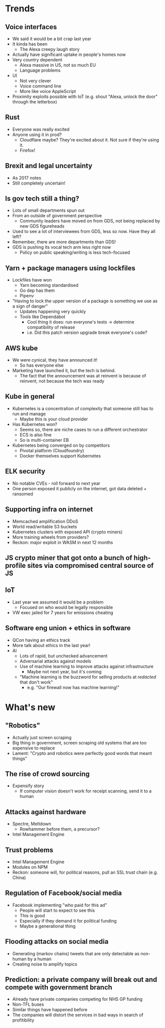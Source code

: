 # Trends

## Voice interfaces
  - We said it would be a bit crap last year
  - It kinda has been
    - The Alexa creepy laugh story
  - Actually have significant uptake in people's homes now
  - Very country dependent
    - Alexa massive in US, not so much EU
    - Language problems
  - UI
    - Not very clever
    - Voice command line
    - More like voice AppleScript
  - Proximity exploits possible with IoT (e.g. shout "Alexa, unlock the door" through the letterbox)

## Rust
  - Everyone was really excited
  - Anyone using it in prod?
    - Cloudflare maybe? They're excited about it. Not sure if they're using it.
    - Firefox!

## Brexit and legal uncertainty
  - As 2017 notes
  - Still completely uncertain!

## Is gov tech still a thing?
  - Lots of small departments spun out
  - From an outside of government perspective
    - Community leaders have moved on from GDS, not being replaced by new GDS figureheads
  - Used to see a lot of interviewees from GDS, less so now. Have they all left?
  - Remember, there are more departments than GDS!
  - GDS is pushing its vocal tech arm less right now
    - Policy on public speaking/writing is less tech-focused

## Yarn + package managers using lockfiles
  - Lockfiles have won
    - Yarn becoming standardised
    - Go dep has them
    - Pipenv
  - "Having to lock the upper version of a package is something we use as a sign of danger"
    - Updates happening very quickly
    - Tools like Dependabot
      - Cool thing it does: run everyone's tests -> determine compatibility of release
      - i.e. Did this patch version upgrade break everyone's code?

## AWS kube
  - We were cynical, they have announced it!
    - So has everyone else
  - Marketing have launched it, but the tech is behind.
    - The fact that the announcement was at reinvent is because of reinvent, not because the tech was ready

## Kube in general
  - Kubernetes is a concentration of complexity that someone still has to run and manage
    - Maybe this is your cloud provider
  - Has Kubernetes won?
    - Seems so, there are niche cases to run a different orchestrator
    - ECS is also fine
    - So is multi-container EB
  - Kubernetes being converged on by competitors
    - Pivotal platform (Cloudfoundry)
    - Docker themselves support Kubernetes

## ELK security
  - No notable CVEs - roll forward to next year
  - One person exposed it publicly on the internet, got data deleted + ransomed

## Supporting infra on internet
  - Memcached amplification DDoS
  - World read/writable S3 buckets
  - Kubernetes clusters with exposed API (crypto miners)
  - More training wheels from providers?
  - Reckon: major exploit in WASM in next 12 months

## JS crypto miner that got onto a bunch of high-profile sites via compromised central source of JS

## IoT
  - Last year we assumed it would be a problem
    - Focused on who would be legally responsible
  - VW exec jailed for 7 years for emissions cheating

## Software eng union + ethics in software
  - QCon having an ethics track
  - More talk about ethics in the last year!
  - AI
    - Lots of rapid, but unchecked advancement
    - Adversarial attacks against models
    - Use of machine learning to improve attacks against infrastructure
      - Maybe not next year, but it's coming
    - "Machine learning is the buzzword for selling products at _redacted_ that don't work"
      - e.g. "Our firewall now has machine learning!"

# What's new

## "Robotics"
  - Actually just screen scraping
  - Big thing in government, screen scraping old systems that are too expensive to replace
  - Lament: "Crypto and robotics were perfectly good words that meant things"

## The rise of crowd sourcing
  - Expensify story
    - If computer vision doesn't work for receipt scanning, send it to a human

## Attacks against hardware
  - Spectre, Meltdown
    - Rowhammer before them, a precursor?
  - Intel Management Engine

## Trust problems
  - Intel Management Engine
  - Modules on NPM
  - Reckon: someone will, for political reasons, pull an SSL trust chain (e.g. China)

## Regulation of Facebook/social media
  - Facebook implementing "who paid for this ad"
    - People will start to expect to see this
    - This is good
    - Especially if they demand it for political funding
    - Maybe a generational thing

## Flooding attacks on social media
  - Generating (markov chains) tweets that are only detectable as non-human by a human
  - Creating noise to amplify topics

## Prediction: a private company will break out and compete with government branch
  - Already have private companies competing for NHS GP funding
  - Non-TFL buses
  - Similar things have happened before
  - The companies will distort the services in bad ways in search of profitibility
